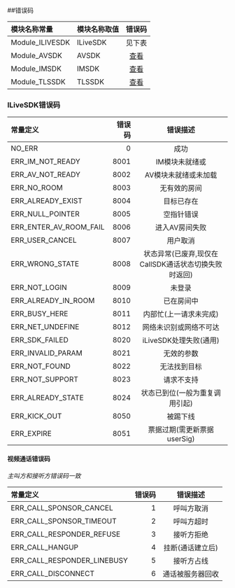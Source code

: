 ﻿##错误码


模块名称常量|模块名称取值|错误码
:--|:--|:--:
Module_ILIVESDK|ILiveSDK|见下表
Module_AVSDK|AVSDK|[查看](./avsdkErr.md)
Module_IMSDK|IMSDK|[查看](https://www.qcloud.com/doc/product/269/1671)
Module_TLSSDK|TLSSDK|[查看](http://bbs.qcloud.com/thread-8309-1-1.html)

### ILiveSDK错误码
常量定义|错误码|错误描述
:--|--:|:--:
NO_ERR                  |0|成功
ERR_IM_NOT_READY        |8001|IM模块未就绪或
ERR_AV_NOT_READY        |8002|AV模块未就绪或未加载
ERR_NO_ROOM             |8003|无有效的房间
ERR_ALREADY_EXIST       |8004|目标已存在
ERR_NULL_POINTER        |8005|空指针错误
ERR_ENTER_AV_ROOM_FAIL  |8006|进入AV房间失败
ERR_USER_CANCEL         |8007|用户取消
ERR_WRONG_STATE         |8008|状态异常(已废弃,现仅在CallSDK通话状态切换失败时返回)
ERR_NOT_LOGIN           |8009|未登录
ERR_ALREADY_IN_ROOM     |8010|已在房间中
ERR_BUSY_HERE           |8011|内部忙(上一请求未完成)
ERR_NET_UNDEFINE        |8012|网络未识别或网络不可达
ERR_SDK_FAILED          |8020|iLiveSDK处理失败(通用)
ERR_INVALID_PARAM       |8021|无效的参数
ERR_NOT_FOUND           |8022|无法找到目标
ERR_NOT_SUPPORT         |8023|请求不支持
ERR_ALREADY_STATE       |8024|状态已到位(一般为重复调用引起)
ERR_KICK_OUT            |8050|被踢下线
ERR_EXPIRE              |8051|票据过期(需更新票据userSig)

#### 视频通话错误码
*主叫方和接听方错误码一致*

常量定义|错误码|错误描述
:--|--:|:--:
ERR_CALL_SPONSOR_CANCEL     |1|呼叫方取消
ERR_CALL_SPONSOR_TIMEOUT    |2|呼叫方超时
ERR_CALL_RESPONDER_REFUSE   |3|接听方拒绝
ERR_CALL_HANGUP             |4|挂断(通话建立后)
ERR_CALL_RESPONDER_LINEBUSY |5|接听方占线
ERR_CALL_DISCONNECT         |6|通话被服务器回收
